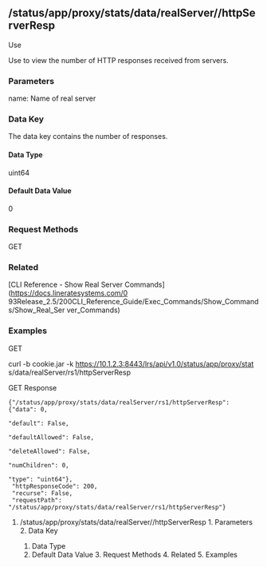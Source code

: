## /status/app/proxy/stats/data/realServer/<name>/httpServerResp

Use

Use to view the number of HTTP responses received from servers.

### Parameters

name: Name of real server

### Data Key

The data key contains the number of responses.

#### Data Type

uint64

#### Default Data Value

0

### Request Methods

GET

### Related

[CLI Reference - Show Real Server Commands](https://docs.lineratesystems.com/0
93Release_2.5/200CLI_Reference_Guide/Exec_Commands/Show_Commands/Show_Real_Ser
ver_Commands)

### Examples

GET

curl -b cookie.jar -k https://10.1.2.3:8443/lrs/api/v1.0/status/app/proxy/stat
s/data/realServer/rs1/httpServerResp

GET Response

    
    {"/status/app/proxy/stats/data/realServer/rs1/httpServerResp": {"data": 0,
                                                                          "default": False,
                                                                          "defaultAllowed": False,
                                                                          "deleteAllowed": False,
                                                                          "numChildren": 0,
                                                                          "type": "uint64"},
     "httpResponseCode": 200,
     "recurse": False,
     "requestPath": "/status/app/proxy/stats/data/realServer/rs1/httpServerResp"}
    

  1. /status/app/proxy/stats/data/realServer/<name>/httpServerResp
    1. Parameters
    2. Data Key
      1. Data Type
      2. Default Data Value
    3. Request Methods
    4. Related
    5. Examples

